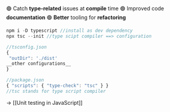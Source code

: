 🟢 Catch **type-related** issues at **compile** time
🟢 Improved code **documentation**
🟢 **Better** tooling for **refactoring**

```js
npm i -D typescript //install as dev dependency 
npx tsc --init //type scipt compiler ==> configuration

//tsconfig.json
{
 "outDir": './dist'
__other configurations__
}

//package.json
{ "scripts": { "type-check": "tsc" } }
//tsc stands for type script compiler


```

→ [[Unit testing in JavaScript]]